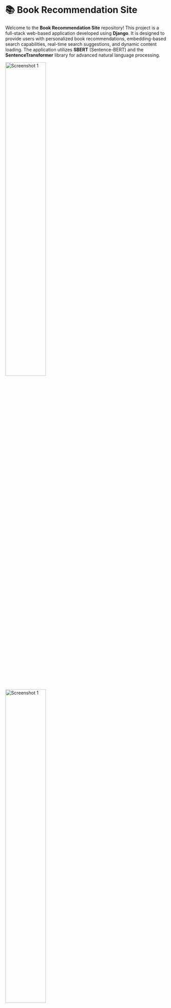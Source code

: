# 📚 Book Recommendation Site

Welcome to the **Book Recommendation Site** repository! This project is a full-stack web-based application developed using **Django**. It is designed to provide users with personalized book recommendations, embedding-based search capabilities, real-time search suggestions, and dynamic content loading. The application utilizes **SBERT** (Sentence-BERT) and the **SentenceTransformer** library for advanced natural language processing.

<p> <img src="demo/Screenshot (7).png" alt="Screenshot 1" style="width:50%; max-width:600px;"/> <img src="demo/Screenshot (8).png" alt="Screenshot 1" style="width:50%; max-width:600px;"/></p>

<p> <img src="demo/Screenshot (9).png" alt="Screenshot 1" style="width:50%; max-width:600px;"/> <img src="demo/Screenshot (10).png" alt="Screenshot 1" style="width:50%; max-width:600px;"/></p>


---

## ✨ Features

### 1. **Personalized Book Recommendations**
   - Recommends books based on the user's future reading list.
   - Dynamically adapts to user preferences to provide tailored suggestions.

### 2. **Embedding-Based Search**
   - Allows users to search for books using semantic similarity.
   - The search function retrieves books that are contextually similar to the query.

### 3. **Search Suggestions**
   - Provides real-time suggestions for queries based on user input.
   - Uses embeddings to suggest relevant and meaningful terms or titles.

### 4. **MyFutureRead**
   - Enables users to create and manage their future reading list for personalized recommendations.

### 5. **Bestseller and Most Reads**
   - Displays a curated list of bestselling books and the most-read books to help users discover popular titles.

### 6. **User Session Management**
   - Supports user authentication for saving preferences and managing sessions securely.

### 7. **Infinite Scroll**
   - Implements infinite scrolling for seamless browsing of book lists without page reloads.

### 8. **Database Creation through Web Scraping**
   - Data for books, authors, and reviews is scraped from Goodreads using **Beautiful Soup**.

### 9. **Developed with Django**
   - The website backend is powered by Django, ensuring scalability and maintainability.

---

## 🛠 Technologies Used

### Backend:
- **Python**
- **Django**
- **SBERT (Sentence-BERT)**
- **SentenceTransformer Library**

### Frontend:
- **HTML/CSS/JavaScript**

### Others:
- **Beautiful Soup** (for web scraping)
- **Embedding Models** (e.g., pre-trained BERT models)

---

## 🚀 Installation and Setup

### Prerequisites:
- Python 3.7+
- Pip (Python package manager)

### Steps:
1. Clone the repository:
   ```bash
   git clone https://github.com/MB-13/Book_Site.git
   cd Book_Site
   ```

2. Install dependencies:
   ```bash
   pip install -r requirements.txt
   ```

3. Run the application:
   ```bash
   python manage.py runserver
   ```
   (Replace `manage.py` with the Django project management script.)

4. Access the site at:
   ```
   http://127.0.0.1:8000
   ```

---

## 💻 Usage

1. **Search for Books**: Use the search bar to find books by entering keywords or phrases. The system will return semantically similar results.
2. **Get Recommendations**: Add books to your future reading list to receive personalized recommendations.
3. **Explore Suggestions**: While typing in the search bar, view dynamic suggestions to refine your query.
4. **Discover Bestsellers and Most Reads**: Explore popular titles based on curated lists.
5. **Infinite Scroll**: Browse large lists of books without interruptions.
6. **User Management**: Log in to save preferences and manage your session effectively.

---

## 📁 Folder Structure

```
Book_Site/
|├── manage.py             # Django project management file
|├── templates/          # HTML templates for the frontend
|├── static/             # Static files (CSS, JS, images)
|├── books/              # Django app for managing book-related logic
|├── data/               # Book datasets and scraped data
|├── models/             # Pre-trained models and embeddings
|├── scraping/           # Scripts for web scraping Goodreads
|└── requirements.txt    # Python dependencies
```

---

## 🎥 Demo


<video controls style="width:100%; max-width:600px;">
  <source src="demo/Demo-video.mp4" type="video/mp4">
</video>

---

## 🔮 Future Enhancements

1. **Advanced Filtering**:
   - Enable filtering recommendations by genre, author, or publication year.
2. **Collaborative Recommendations**:
   - Incorporate collaborative filtering to enhance personalization.
3. **Improved UI/UX**:
   - Optimize the frontend for better user experience.
4. **Mobile Optimization**:
   - Ensure a seamless experience on mobile devices.

---

## 🤝 Contributing
Contributions are welcome! Feel free to open an issue or submit a pull request for improvements and new features.

### Steps to Contribute:
1. Fork this repository.
2. Create a new branch:
   ```bash
   git checkout -b feature-name
   ```
3. Commit your changes and push to your branch.
4. Open a pull request.

---

## 📜 License
This project is licensed under the MIT License. See the [LICENSE](LICENSE) file for details.

---

## 🌟 Acknowledgments
- **SBERT (Sentence-BERT)** for powering the semantic search and recommendation engine.
- **SentenceTransformer Library** for its ease of integration and high-quality embeddings.
- **Beautiful Soup** for facilitating efficient web scraping of Goodreads data.

---

Happy Reading! :books:

